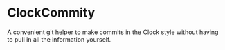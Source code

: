 ClockCommity
============

A convenient git helper to make commits in the Clock style without having to pull in all the information yourself.
